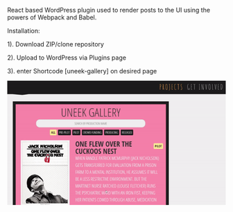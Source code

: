 React based WordPress plugin used to render posts to the UI using the powers of Webpack and Babel.

Installation:

1). Download ZIP/clone repository  

2). Upload to WordPress via Plugins page

3). enter Shortcode [uneek-gallery] on desired page

![](GalleryExample.gif)
